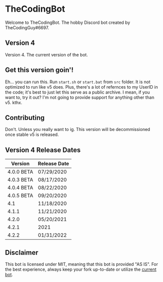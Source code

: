 # TheCodingBot
Welcome to TheCodingBot. The hobby Discord bot created by TheCodingGuy#6697.

## Version 4
Version 4. The current version of the bot.

## Get this version goin'!
Eh... you can run this. Run `start.sh` or `start.bat` from `src` folder. It is not optimized to run like v5 does.
Plus, there's a lot of refernces to my UserID in the code; it's best to just let this serve as a public archive.
I mean, if you want to, try it out? I'm not going to provide support for anything other than v5. kthx.

## Contributing
Don't. Unless you really want to ig. This version will be decommissioned once stable v5 is released.


## Version 4 Release Dates

|   Version    | Release Date |
| ------------ | ------------ |
| 4.0.0 BETA   | 07/29/2020   |
| 4.0.3 BETA   | 08/17/2020   |
| 4.0.4 BETA   | 08/22/2020   |
| 4.0.5 BETA   | 09/20/2020   |
| 4.1          | 11/18/2020   |
| 4.1.1        | 11/21/2020   |
| 4.2.0        | 05/20/2021   |
| 4.2.1        | 2021         |
| 4.2.2        | 01/31/2022   |


## Disclaimer
This bot is licensed under MIT, meaning that this bot is provided "AS IS". For the best experience, always keep your fork up-to-date or utilize the [current bot](https://discord.com/oauth2/authorize?client_id=438532019924893707&permissions=8&scope=applications.commands%20bot).
